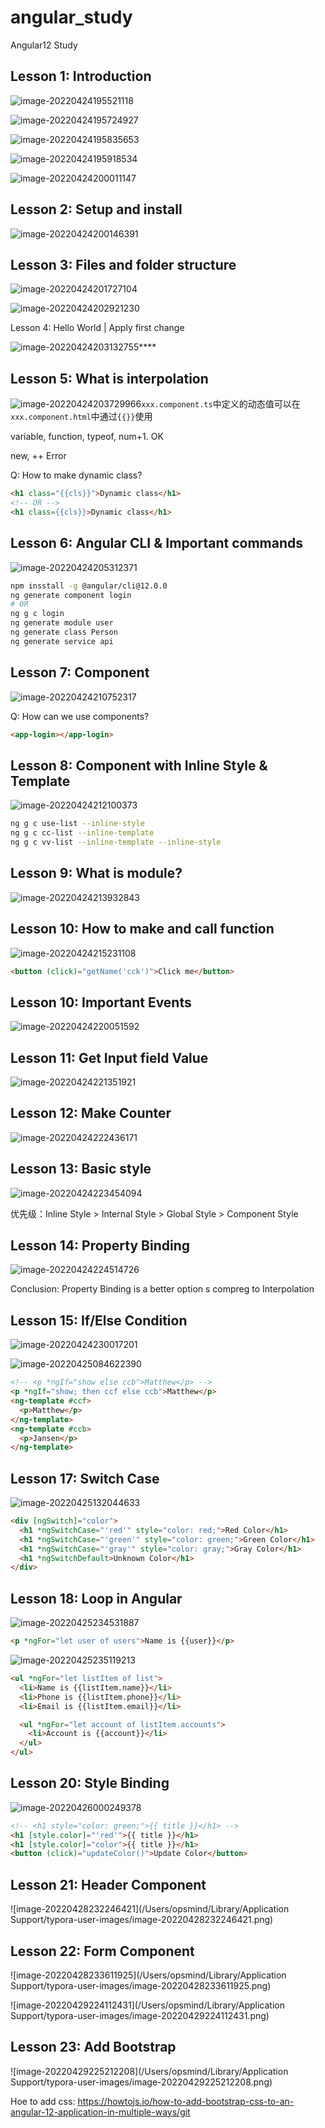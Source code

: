 # angular_study
Angular12 Study

## Lesson 1: Introduction



![image-20220424195521118](https://cdn.jsdelivr.net/gh/Matthrews/zm_cdn/images/image-20220424195521118.png)

![image-20220424195724927](https://cdn.jsdelivr.net/gh/Matthrews/zm_cdn/images/image-20220424195724927.png)

![image-20220424195835653](https://cdn.jsdelivr.net/gh/Matthrews/zm_cdn/images/image-20220424195835653.png)

![image-20220424195918534](https://cdn.jsdelivr.net/gh/Matthrews/zm_cdn/images/image-20220424195918534.png)

![image-20220424200011147](https://cdn.jsdelivr.net/gh/Matthrews/zm_cdn/images/image-20220424200011147.png)

## Lesson 2: Setup and install

![image-20220424200146391](https://cdn.jsdelivr.net/gh/Matthrews/zm_cdn/images/image-20220424200146391.png)

## Lesson 3: Files and folder structure

![image-20220424201727104](https://cdn.jsdelivr.net/gh/Matthrews/zm_cdn/images/image-20220424201727104.png)

![image-20220424202921230](https://cdn.jsdelivr.net/gh/Matthrews/zm_cdn/images/image-20220424202921230.png)

Lesson 4: Hello World | Apply first change

![image-20220424203132755](https://cdn.jsdelivr.net/gh/Matthrews/zm_cdn/images/image-20220424203132755.png)****

## Lesson 5: What is interpolation

![image-20220424203729966](https://cdn.jsdelivr.net/gh/Matthrews/zm_cdn/images/image-20220424203729966.png)`xxx.component.ts`中定义的动态值可以在`xxx.component.html`中通过`{{}}`使用

variable, function, typeof, num+1. OK

new, ++   Error

Q: How to make dynamic class?

```html
<h1 class="{{cls}}">Dynamic class</h1>
<!-- OR -->
<h1 class={{cls}}>Dynamic class</h1>
```

## Lesson 6: Angular CLI & Important commands

![image-20220424205312371](https://cdn.jsdelivr.net/gh/Matthrews/zm_cdn/images/image-20220424205312371.png)

```bash
npm insstall -g @angular/cli@12.0.0
ng generate component login
# OR
ng g c login
ng generate module user
ng generate class Person
ng generate service api
```

## Lesson 7: Component

![image-20220424210752317](https://cdn.jsdelivr.net/gh/Matthrews/zm_cdn/images/image-20220424210752317.png)

Q: How can we use components?

```html
<app-login></app-login>
```

## Lesson 8: Component with Inline Style & Template

![image-20220424212100373](https://cdn.jsdelivr.net/gh/Matthrews/zm_cdn/images/image-20220424212100373.png)

```bash
ng g c use-list --inline-style
ng g c cc-list --inline-template
ng g c vv-list --inline-template --inline-style
```

## Lesson 9: What is module?

![image-20220424213932843](https://cdn.jsdelivr.net/gh/Matthrews/zm_cdn/images/image-20220424213932843.png)

## Lesson 10: How to make and call function

![image-20220424215231108](https://cdn.jsdelivr.net/gh/Matthrews/zm_cdn/images/image-20220424215231108.png)

```html
<button (click)="getName('cck')">Click me</button>
```

## Lesson 10: Important Events

![image-20220424220051592](https://cdn.jsdelivr.net/gh/Matthrews/zm_cdn/images/image-20220424220051592.png)

## Lesson 11: Get Input field Value

![image-20220424221351921](https://cdn.jsdelivr.net/gh/Matthrews/zm_cdn/images/image-20220424221351921.png)

## Lesson 12: Make Counter

![image-20220424222436171](https://cdn.jsdelivr.net/gh/Matthrews/zm_cdn/images/image-20220424222436171.png)

## Lesson 13: Basic style

![image-20220424223454094](https://cdn.jsdelivr.net/gh/Matthrews/zm_cdn/images/image-20220424223454094.png)

优先级：Inline Style > Internal Style > Global Style > Component Style


## Lesson 14: Property Binding

![image-20220424224514726](https://cdn.jsdelivr.net/gh/Matthrews/zm_cdn/images/image-20220424224514726.png)

Conclusion: Property Binding is a better option s compreg to Interpolation


## Lesson 15: If/Else Condition

![image-20220424230017201](https://cdn.jsdelivr.net/gh/Matthrews/zm_cdn/images/image-20220424230017201.png)

![image-20220425084622390](https://cdn.jsdelivr.net/gh/Matthrews/zm_cdn/images/image-20220425084622390.png)

```html
<!-- <p *ngIf="show else ccb">Matthew</p> -->
<p *ngIf="show; then ccf else ccb">Matthew</p>
<ng-template #ccf>
  <p>Matthew</p>
</ng-template>
<ng-template #ccb>
  <p>Jansen</p>
</ng-template>
```

## Lesson 17: Switch Case

![image-20220425132044633](https://cdn.jsdelivr.net/gh/Matthrews/zm_cdn/images/image-20220425132044633.png)

```html
<div [ngSwitch]="color">
  <h1 *ngSwitchCase="'red'" style="color: red;">Red Color</h1>
  <h1 *ngSwitchCase="'green'" style="color: green;">Green Color</h1>
  <h1 *ngSwitchCase="'gray'" style="color: gray;">Gray Color</h1>
  <h1 *ngSwitchDefault>Unknown Color</h1>
</div>
```

## Lesson 18: Loop in Angular

![image-20220425234531887](https://cdn.jsdelivr.net/gh/Matthrews/zm_cdn/images/image-20220425234531887.png)

```html
<p *ngFor="let user of users">Name is {{user}}</p>
```

![image-20220425235119213](https://cdn.jsdelivr.net/gh/Matthrews/zm_cdn/images/image-20220425235119213.png)

```html
<ul *ngFor="let listItem of list">
  <li>Name is {{listItem.name}}</li>
  <li>Phone is {{listItem.phone}}</li>
  <li>Email is {{listItem.email}}</li>

  <ul *ngFor="let account of listItem.accounts">
    <li>Account is {{account}}</li>
  </ul>
</ul>
```

## Lesson 20: Style Binding

![image-20220426000249378](https://cdn.jsdelivr.net/gh/Matthrews/zm_cdn/images/image-20220426000249378.png)

```html
<!-- <h1 style="color: green;">{{ title }}</h1> -->
<h1 [style.color]="'red'">{{ title }}</h1>
<h1 [style.color]="color">{{ title }}</h1>
<button (click)="updateColor()">Update Color</button>
```


## Lesson 21: Header Component

![image-20220428232246421](/Users/opsmind/Library/Application Support/typora-user-images/image-20220428232246421.png)


## Lesson 22: Form Component

![image-20220428233611925](/Users/opsmind/Library/Application Support/typora-user-images/image-20220428233611925.png)

![image-20220429224112431](/Users/opsmind/Library/Application Support/typora-user-images/image-20220429224112431.png)


## Lesson 23: Add Bootstrap

![image-20220429225212208](/Users/opsmind/Library/Application Support/typora-user-images/image-20220429225212208.png)

Hoe to add css: https://howtojs.io/how-to-add-bootstrap-css-to-an-angular-12-application-in-multiple-ways/git